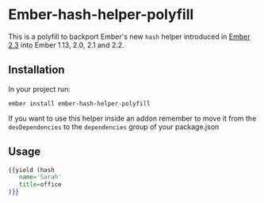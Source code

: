# Ember-hash-helper-polyfill

This is a polyfill to backport Ember's new `hash` helper introduced in [Ember 2.3](https://github.com/emberjs/ember.js/blob/master/packages/ember-htmlbars/lib/helpers/hash.js)
into Ember 1.13, 2.0, 2.1 and 2.2.

## Installation

In your project run:

`ember install ember-hash-helper-polyfill`

If you want to use this helper inside an addon remember to move it from the `devDependencies` to
the `dependencies` group of your package.json

## Usage


 ```handlebars
 {{yield (hash
    name='Sarah'
    title=office
 )}}
 ```



